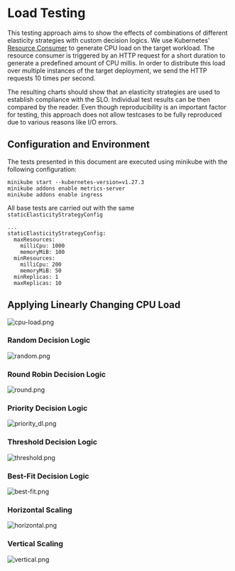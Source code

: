 # Load Testing

This testing approach aims to show the effects of combinations of different elasticity strategies with custom decision logics.
We use Kubernetes' [Resource Consumer](https://pkg.go.dev/k8s.io/kubernetes/test/images/resource-consumer) to generate CPU load on the target workload.
The resource consumer is triggered by an HTTP request for a short duration to generate a predefined amount of CPU millis.
In order to distribute this load over multiple instances of the target deployment, we send the HTTP requests 10 times per second.

The resulting charts should show that an elasticity strategies are used to establish compliance with the SLO.
Individual test results can be then compared by the reader.
Even though reproducibility is an important factor for testing, this approach does not allow testcases to be fully reproduced due to various reasons like I/O errors.

## Configuration and Environment

The tests presented in this document are executed using minikube with the following configuration:


    minikube start --kubernetes-version=v1.27.3
    minikube addons enable metrics-server
    minikube addons enable ingress

All base tests are carried out with the same `staticElasticityStrategyConfig`

    ...
    staticElasticityStrategyConfig:
      maxResources:
        milliCpu: 1000
        memoryMiB: 100
      minResources:
        milliCpu: 200
        memoryMiB: 50
      minReplicas: 1
      maxReplicas: 10


## Applying Linearly Changing CPU Load

![cpu-load.png](results%2Flinear%2Fcpu-load.png)

### Random Decision Logic

![random.png](results/linear/random.png)

### Round Robin Decision Logic

![round.png](results/linear/round.png)

### Priority Decision Logic

![priority_dl.png](results/linear/priority.png)

### Threshold Decision Logic

![threshold.png](results/linear/threshold.png)

### Best-Fit Decision Logic

![best-fit.png](results/linear/best-fit.png)

### Horizontal Scaling

![horizontal.png](results%2Flinear%2Fhorizontal.png)

### Vertical Scaling

![vertical.png](results%2Flinear%2Fvertical.png)
